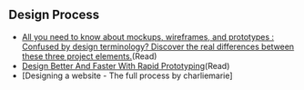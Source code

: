 ## Design Process
- [All you need to know about mockups, wireframes, and prototypes : Confused by design terminology? Discover the real differences between these three project elements.](https://www.creativebloq.com/web-design/jargon-wireframes-mockups-prototypes-51514898)(Read)
- [Design Better And Faster With Rapid Prototyping](https://www.smashingmagazine.com/2010/06/design-better-faster-with-rapid-prototyping/)(Read)
- [Designing a website - The full process by charliemarie]
